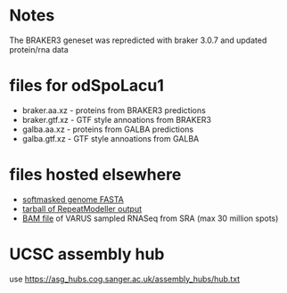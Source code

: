 # Notes
The BRAKER3 geneset was repredicted with braker 3.0.7 and updated protein/rna data

# files for odSpoLacu1
* braker.aa.xz - proteins from BRAKER3 predictions
* braker.gtf.xz - GTF style annoations from BRAKER3
* galba.aa.xz - proteins from GALBA predictions
* galba.gtf.xz - GTF style annoations from GALBA

# files hosted elsewhere
* [softmasked genome FASTA](https://asg_hubs.cog.sanger.ac.uk/odSpoLacu1/odSpoLacu1.fa.masked)
* [tarball of RepeatModeller output](https://asg_hubs.cog.sanger.ac.uk/odSpoLacu1/odSpoLacu1.tar.xz)
* [BAM file](https://asg_hubs.cog.sanger.ac.uk/odSpoLacu1/VARUS.bam) of VARUS sampled RNASeq from SRA (max 30 million spots)

# UCSC assembly hub
use https://asg_hubs.cog.sanger.ac.uk/assembly_hubs/hub.txt

